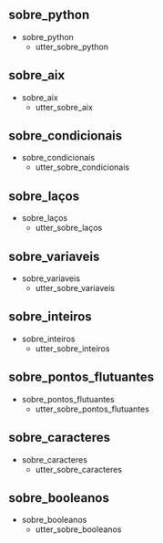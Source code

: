 ## sobre_python
* sobre_python
    - utter_sobre_python

## sobre_aix
* sobre_aix
    - utter_sobre_aix

## sobre_condicionais
* sobre_condicionais
    - utter_sobre_condicionais

## sobre_laços
* sobre_laços
    - utter_sobre_laços

## sobre_variaveis
* sobre_variaveis
    - utter_sobre_variaveis

## sobre_inteiros
* sobre_inteiros
    - utter_sobre_inteiros

## sobre_pontos_flutuantes
* sobre_pontos_flutuantes
    - utter_sobre_pontos_flutuantes

## sobre_caracteres
* sobre_caracteres
    - utter_sobre_caracteres

## sobre_booleanos
* sobre_booleanos
    - utter_sobre_booleanos
